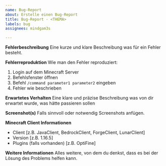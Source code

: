 ```yaml
---
name: Bug-Report
about: Erstelle einen Bug-Report
title: Bug-Report - <THEMA>
labels: bug
assignees: mindgam3s

---
```


**Fehlerbeschreibung**
Eine kurze und klare Beschreibung was für ein Fehler besteht.

**Fehlerreproduktion**
Wie man den Fehler reproduziert:
1. Login auf dem Minecraft Server
2. Befehlsfenster öffnen
3. Befehl `/command parameter1 parameter2` eingeben
4. Fehler wie beschrieben

**Erwartetes Verhalten**
Eine klare und präzise Beschreibung was von dir erwartet wurde, was hätte passieren sollen

**Screenshot(s)**
Falls sinnvoll oder notwendig Screenshots anfügen.

**Minecraft Client Informationen**
 - Client [z.B. JavaClient, BedrockClient, ForgeClient, LunarClient]
 - Version [z.B. 1.16.5]
 - Plugins (falls vorhanden) [z.B. OptiFine]

**Weitere Informationen**
Alles weitere, von dem du denkst, dass es bei der Lösung des Problems helfen kann.
